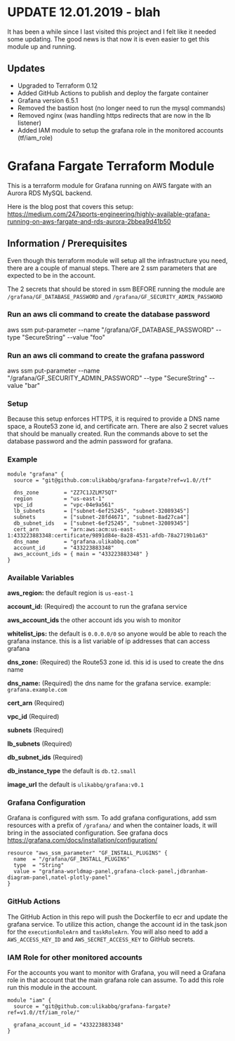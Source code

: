 # UPDATE 12.01.2019 - blah
It has been a while since I last visited this project and I felt like it needed some updating. The good news is that now it is 
even easier to get this module up and running. 

## Updates 
* Upgraded to Terraform 0.12
* Added GitHub Actions to publish and deploy the fargate container 
* Grafana version 6.5.1 
* Removed the bastion host (no longer need to run the mysql commands)
* Removed nginx (was handling https redirects that are now in the lb listener)
* Added IAM module to setup the grafana role in the monitored accounts (tf/iam_role)

# Grafana Fargate Terraform Module

This is a terraform module for Grafana running on AWS fargate with an Aurora RDS MySQL backend.

Here is the blog post that covers this setup:  
https://medium.com/247sports-engineering/highly-available-grafana-running-on-aws-fargate-and-rds-aurora-2bbea9d41b50

## Information / Prerequisites

Even though this terraform module will setup all the infrastructure you need, there are a couple of manual steps. There are 2 ssm parameters that are expected to be in the account.  

The 2 secrets that should be stored in ssm BEFORE running the module are `/grafana/GF_DATABASE_PASSWORD` and `/grafana/GF_SECURITY_ADMIN_PASSWORD`

### Run an aws cli command to create the database password

aws ssm put-parameter --name "/grafana/GF_DATABASE_PASSWORD" --type "SecureString" --value "foo"

### Run an aws cli command to create the grafana password

aws ssm put-parameter --name "/grafana/GF_SECURITY_ADMIN_PASSWORD" --type "SecureString" --value "bar"

### Setup

Because this setup enforces HTTPS, it is required to provide a DNS name space, a Route53 zone id, and certificate arn. There are also 2 secret values that should be manually created. Run the commands above to set the database password and the admin password for grafana.

### Example

```HCL
module "grafana" {
  source = "git@github.com:ulikabbq/grafana-fargate?ref=v1.0//tf"

  dns_zone        = "ZZ7C1JZLM75QT"
  region          = "us-east-1"
  vpc_id          = "vpc-04e9a561"
  lb_subnets      = ["subnet-6ef25245", "subnet-32089345"]
  subnets         = ["subnet-28fd4671", "subnet-8ad27ca4"]
  db_subnet_ids   = ["subnet-6ef25245", "subnet-32089345"]
  cert_arn        = "arn:aws:acm:us-east-1:433223883348:certificate/9891d84e-8a28-4531-afdb-78a2719b1a63"
  dns_name        = "grafana.ulikabbq.com"
  account_id      = "433223883348"
  aws_account_ids = { main = "433223883348" }
}

```

### Available Variables

**aws_region:** the default region is `us-east-1`

**account_id:** (Required) the account to run the grafana service

**aws_account_ids** the other account ids you wish to monitor

**whitelist_ips:** the default is `0.0.0.0/0` so anyone would be able to reach the grafana instance. this is a list variable of ip addresses that can access grafana

**dns_zone:** (Required) the Route53 zone id. this id is used to create the dns name

**dns_name:** (Required) the dns name for the grafana service. example: `grafana.example.com`

**cert_arn** (Required)

**vpc_id** (Required)

**subnets** (Required)

**lb_subnets** (Required)

**db_subnet_ids** (Required)

**db_instance_type** the default is `db.t2.small`

**image_url** the default is `ulikabbq/grafana:v0.1`


### Grafana Configuration

Grafana is configured with ssm. To add grafana configurations, add ssm resources with a prefix of `/grafana/` and when the container loads, it will bring in the associated configuration. See grafana docs https://grafana.com/docs/installation/configuration/

```HCL
resource "aws_ssm_parameter" "GF_INSTALL_PLUGINS" {
  name  = "/grafana/GF_INSTALL_PLUGINS"
  type  = "String"
  value = "grafana-worldmap-panel,grafana-clock-panel,jdbranham-diagram-panel,natel-plotly-panel"
}
```

### GitHub Actions 
The GitHub Action in this repo will push the Dockerfile to ecr and update the grafana service. To utilize this action, change the account id in the task.json for the `executionRoleArn` and `taskRoleArn`. You will also need to add a `AWS_ACCESS_KEY_ID` and `AWS_SECRET_ACCESS_KEY` to GitHub secrets. 

### IAM Role for other monitored accounts 
For the accounts you want to monitor with Grafana, you will need a Grafana role in that account that the main grafana role can assume. To add this role run this module in the account. 

```HCL
module "iam" {
  source = "git@github.com:ulikabbq/grafana-fargate?ref=v1.0//tf/iam_role/"

  grafana_account_id = "433223883348"
}
```
